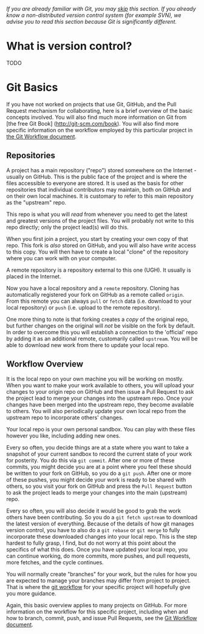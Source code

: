 _If you are already familiar with Git, you may [skip](3-setup.md) this section.  If you already know a non-distributed version control system (for example SVN), we advise you to read this section because Git is significantly different._

# What is version control?

TODO

# Git Basics

If you have not worked on projects that use Git, GitHub, and the Pull Request mechanism for collaborating, here is a brief overview of the basic concepts involved.  You will also find much more information on Git from [the free Git Book] (http://git-scm.com/book).  You will also find more specific information on the workflow employed by this particular project in [the Git Workflow document](git-workflow.md).

## Repositories

A project has a main repository ("repo") stored somewhere on the Internet - usually on GitHub.  This is the public face of the project and is where the files accessible to everyone are stored.  It is used as the basis for other repositories that individual contributors may maintain, both on GitHub and on their own local machines.  It is customary to refer to this main repository as the "upstream" repo.

This repo is what you will *read* from whenever you need to get the latest and greatest versions of the project files.  You will probably not write to this repo directly; only the project lead(s) will do this.

When you first join a project, you start by creating your own copy of that repo.  This fork is *also* stored on GitHub, and you will also have *write* access to this copy.
You will then have to create a local "clone" of the repository where you can work with on your computer.

A remote repository is a repository external to this one (UGH).  It usually is placed in the Internet.

Now you have a local repository and a `remote` repository. Cloning has automatically registered your fork on GitHub as a remote called `origin`. From this remote you can always `pull` or `fetch` data (i.e. download to your local repository) or `push` (i.e. upload to the remote repository).

One more thing to note is that forking creates a *copy* of the original repo, but further changes on the original will *not* be visible on the fork by default.  In order to overcome this you will establish a connection to the 'official' repo by adding it as an additional remote, customarily called `upstream`. You will be able to download new work from there to update your local repo.

## Workflow Overview

It is the local repo on your own machine you will be working on mostly.  When you want to make your work available to others, you will upload your changes to your origin repo on GitHub and then issue a Pull Request to ask the project lead to merge your changes into the upstream repo.  Once your changes have been merged into the upstream repo, they become available to others.  You will also periodically update your own local repo from the upstream repo to incorporate others' changes.

Your local repo is your own personal sandbox.  You can play with these files however you like, including adding new ones.  

Every so often, you decide things are at a state where you want to take a snapshot of your current sandbox to record the current state of your work for posterity.  You do this via `git commit`.  After one or more of these commits, you might decide you are at a point where you feel these should be written to your fork on GitHub, so you do a `git push`.  After one or more of these pushes, you might decide your work is ready to be shared with others, so you visit your fork on GitHub and press the `Pull Request` button to ask the project leads to merge your changes into the main (upstream) repo.

Every so often, you will also decide it would be good to grab the work others have been contributing.  So you do a `git fetch upstream` to download the latest version of everything.  Because of the details of how git manages version control, you have to also do a `git rebase` or `git merge` to fully incorporate these downloaded changes into your local repo.  This is the step hardest to fully grasp, I find, but do not worry at this point about the specifics of what this does.  Once you have updated your local repo, you can continue working, do more commits, more pushes, and pull requests, more fetches, and the cycle continues.

You will normally create "branches" for your work, but the rules for how you are expected to manage your branches may differ from project to project.  That is where the [git workflow](git-workflow.md) for your specific project will hopefully give you more guidance.

Again, this basic overview applies to many projects on GitHub.  For more information on the workflow for this specific project, including when and how to branch, commit, push, and issue Pull Requests, see the [Git Workflow document](git-workflow.md).
